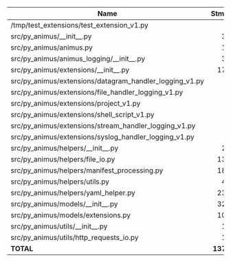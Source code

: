| Name                                                        |    Stmts |     Miss |   Cover |
|------------------------------------------------------------ | -------: | -------: | ------: |
| /tmp/test\_extensions/test\_extension\_v1.py                |        3 |        0 |    100% |
| src/py\_animus/\_\_init\_\_.py                              |       34 |        9 |     74% |
| src/py\_animus/animus.py                                    |       13 |        0 |    100% |
| src/py\_animus/animus\_logging/\_\_init\_\_.py              |       33 |        2 |     94% |
| src/py\_animus/extensions/\_\_init\_\_.py                   |      172 |       44 |     74% |
| src/py\_animus/extensions/datagram\_handler\_logging\_v1.py |        5 |        0 |    100% |
| src/py\_animus/extensions/file\_handler\_logging\_v1.py     |        5 |        0 |    100% |
| src/py\_animus/extensions/project\_v1.py                    |        5 |        0 |    100% |
| src/py\_animus/extensions/shell\_script\_v1.py              |        9 |        0 |    100% |
| src/py\_animus/extensions/stream\_handler\_logging\_v1.py   |        5 |        0 |    100% |
| src/py\_animus/extensions/syslog\_handler\_logging\_v1.py   |        7 |        0 |    100% |
| src/py\_animus/helpers/\_\_init\_\_.py                      |       25 |        0 |    100% |
| src/py\_animus/helpers/file\_io.py                          |      130 |        7 |     95% |
| src/py\_animus/helpers/manifest\_processing.py              |      186 |       19 |     90% |
| src/py\_animus/helpers/utils.py                             |       40 |        0 |    100% |
| src/py\_animus/helpers/yaml\_helper.py                      |      236 |       32 |     86% |
| src/py\_animus/models/\_\_init\_\_.py                       |      326 |       42 |     87% |
| src/py\_animus/models/extensions.py                         |      108 |       21 |     81% |
| src/py\_animus/utils/\_\_init\_\_.py                        |       14 |        0 |    100% |
| src/py\_animus/utils/http\_requests\_io.py                  |       18 |        0 |    100% |
|                                                   **TOTAL** | **1374** |  **176** | **87%** |
